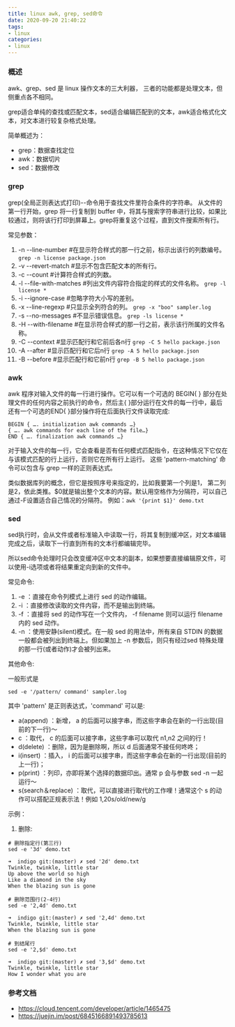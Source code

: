 ```yaml
---
title: linux awk, grep, sed命令
date: 2020-09-20 21:40:22
tags:
- linux
categories:
- linux
---
```


### 概述
awk、grep、sed 是 linux 操作文本的三大利器， 三者的功能都是处理文本，但侧重点各不相同。

grep适合单纯的查找或匹配文本，sed适合编辑匹配到的文本，awk适合格式化文本，对文本进行较复杂格式处理。

简单概述为：
- grep：数据查找定位
- awk：数据切片
- sed：数据修改

### grep
grep(全局正则表达式打印)--命令用于查找文件里符合条件的字符串。 从文件的第一行开始，grep 将一行复制到 buffer 中，将其与搜索字符串进行比较，如果比较通过，则将该行打印到屏幕上。grep将重复这个过程，直到文件搜索所有行。

常见参数：
1. -n   --line-number         #在显示符合样式的那一行之前，标示出该行的列数编号。 `grep -n license package.json`
2. -v   --revert-match        #显示不包含匹配文本的所有行。 
3. -c   --count               #计算符合样式的列数。
4. -l   --file-with-matches   #列出文件内容符合指定的样式的文件名称。 `grep -l license *`   
5. -i   --ignore-case         #忽略字符大小写的差别。
6. -x   --line-regexp         #只显示全列符合的列。 `grep -x "boo" sampler.log`
7. -s   --no-messages         #不显示错误信息。 `grep -ls license *`
8. -H   --with-filename       #在显示符合样式的那一行之前，表示该行所属的文件名称。  
9. -C   --context             #显示匹配行和它前后各n行   `grep -C 5 hello package.json`
10. -A  --after               #显示匹配行和它后n行   `grep -A 5 hello package.json`
11. -B  --before              #显示匹配行和它前n行   `grep -B 5 hello package.json`

### awk
awk 程序对输入文件的每一行进行操作。它可以有一个可选的 BEGIN{ } 部分在处理文件的任何内容之前执行的命令，然后主{ }部分运行在文件的每一行中，最后还有一个可选的END{ }部分操作将在后面执行文件读取完成:
```
BEGIN { …. initialization awk commands …}
{ …. awk commands for each line of the file…}
END { …. finalization awk commands …}
```

对于输入文件的每一行，它会查看是否有任何模式匹配指令，在这种情况下它仅在与该模式匹配的行上运行，否则它在所有行上运行。 这些 'pattern-matching' 命令可以包含与 grep 一样的正则表达式。 

类似数据库列的概念，但它是按照序号来指定的，比如我要第一个列是1， 第二列是2，依此类推。$0就是输出整个文本的内容。默认用空格作为分隔符，可以自己通过-F设置适合自己情况的分隔符。 例如：`awk '{print $1}' demo.txt`

### sed
sed执行时，会从文件或者标准输入中读取一行，将其复制到缓冲区，对文本编辑完成之后，读取下一行直到所有的文本行都编辑完毕。

所以sed命令处理时只会改变缓冲区中文本的副本，如果想要直接编辑原文件，可以使用-i选项或者将结果重定向到新的文件中。

常见命令:
1. -e ：直接在命令列模式上进行 sed 的动作编辑。
2. -i ：直接修改读取的文件内容，而不是输出到终端。
3. -f ：直接将 sed 的动作写在一个文件内， -f filename 则可以运行 filename 内的 sed 动作。
4. -n ：使用安静(silent)模式。在一般 sed 的用法中，所有来自 STDIN 的数据一般都会被列出到终端上。但如果加上 -n 参数后，则只有经过sed 特殊处理的那一行(或者动作)才会被列出来。

其他命令:

一般形式是
```
sed -e '/pattern/ command' sampler.log
```

其中 'pattern' 是正则表达式，'command' 可以是:

- a(append) ：新增， a 的后面可以接字串，而这些字串会在新的一行出现(目前的下一行)～
- c ：取代， c 的后面可以接字串，这些字串可以取代 n1,n2 之间的行！
- d(delete) ：删除，因为是删除啊，所以 d 后面通常不接任何咚咚；
- i(insert) ：插入， i 的后面可以接字串，而这些字串会在新的一行出现(目前的上一行)；
- p(print) ：列印，亦即将某个选择的数据印出。通常 p 会与参数 sed -n 一起运行～
- s(search＆replace) ：取代，可以直接进行取代的工作哩！通常这个 s 的动作可以搭配正规表示法！例如 1,20s/old/new/g

示例：
1. 删除:
```
# 删除指定行(第三行)
sed -e '3d' demo.txt

➜  indigo git:(master) ✗ sed '2d' demo.txt  
Twinkle, twinkle, little star
Up above the world so high
Like a diamond in the sky
When the blazing sun is gone

# 删除范围行(2-4行)
sed -e '2,4d' demo.txt

➜  indigo git:(master) ✗ sed '2,4d' demo.txt
Twinkle, twinkle, little star
When the blazing sun is gone

# 到结尾行
sed -e '2,$d' demo.txt

➜  indigo git:(master) ✗ sed '3,$d' demo.txt
Twinkle, twinkle, little star
How I wonder what you are
```

### 参考文档
- https://cloud.tencent.com/developer/article/1465475
- https://juejin.im/post/6845166891493785613
